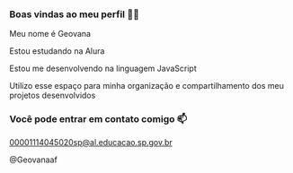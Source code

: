 ### Boas vindas ao meu perfil 💙💙
Meu nome é Geovana

Estou estudando na Alura

Estou me desenvolvendo na linguagem JavaScript

Utilizo esse espaço para minha organização e compartilhamento dos meu projetos desenvolvidos

### Você pode entrar em contato comigo 📫

00001114045020sp@al.educacao.sp.gov.br

@Geovanaaf
